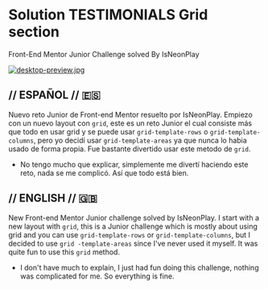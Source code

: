 # Solution TESTIMONIALS Grid section
Front-End Mentor Junior Challenge solved By IsNeonPlay

[![desktop-preview.jpg](https://i.postimg.cc/NMd0YKN7/desktop-preview.jpg)](https://postimg.cc/jwJT4SYL)

## // ESPAÑOL // 🇪🇸 

Nuevo reto Junior de Front-end Mentor resuelto por IsNeonPlay. Empiezo con un nuevo layout con `grid`,  este es un reto Junior el cual consiste más que todo en usar grid y se puede usar `grid-template-rows` o `grid-template-columns`, pero yo decidí usar `grid-template-areas` ya que nunca lo habia usado de forma propia. Fue bastante divertido usar este metodo de `grid`.

- No tengo mucho que explicar, simplemente me divertí haciendo este reto, nada se me complicó. Así que todo está bien.


## // ENGLISH // 🇬🇧 

New Front-end Mentor Junior challenge solved by IsNeonPlay. I start with a new layout with `grid`, this is a Junior challenge which is mostly about using grid and you can use `grid-template-rows` or `grid-template-columns`, but I decided to use `grid -template-areas` since I've never used it myself. It was quite fun to use this `grid` method.

- I don't have much to explain, I just had fun doing this challenge, nothing was complicated for me. So everything is fine.
